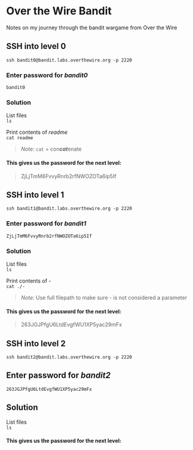# Over the Wire Bandit

Notes on my journey through the bandit wargame from Over the Wire

## SSH into level 0

`ssh bandit0@bandit.labs.overthewire.org -p 2220`

### Enter password for *bandit0*

`bandit0`

### Solution

List files  
`ls`  

Print contents of *readme*  
`cat readme`  
> *Note:* `cat` = con***cat***enate

#### This gives us the password for the next level:

> ZjLjTmM6FvvyRnrb2rfNWOZOTa6ip5If

## SSH into level 1

`ssh bandit1@bandit.labs.overthewire.org -p 2220`

### Enter password for *bandit1*

`ZjLjTmM6FvvyRnrb2rfNWOZOTa6ip5If`

### Solution

List files  
`ls`  

Print contents of *-*  
`cat ./-` 
> *Note:* Use full filepath to make sure - is not considered a parameter  

#### This gives us the password for the next level:

> 263JGJPfgU6LtdEvgfWU1XP5yac29mFx

## SSH into level 2

`ssh bandit2@bandit.labs.overthewire.org -p 2220`

## Enter password for *bandit2*

`263JGJPfgU6LtdEvgfWU1XP5yac29mFx`

## Solution

List files  
`ls`

#### This gives us the password for the next level:

> 